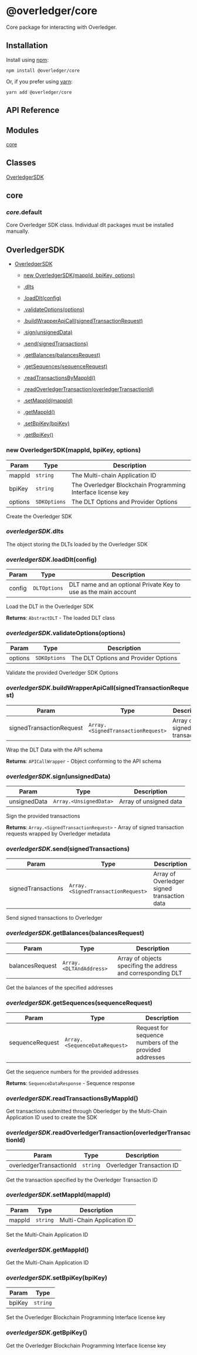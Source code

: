 # @overledger/core

Core package for interacting with Overledger.

## Installation

Install using [npm](https://www.npmjs.org/):
```
npm install @overledger/core
```

Or, if you prefer using [yarn](https://yarnpkg.com/):

```
yarn add @overledger/core
```

## API Reference

## Modules

<dl>
<dt><a href="#module_core">core</a></dt>
<dd></dd>
</dl>

## Classes

<dl>
<dt><a href="#OverledgerSDK">OverledgerSDK</a></dt>
<dd></dd>
</dl>

<a name="module_core"></a>

## core
<a name="module_core.default"></a>

### *core*.default
Core Overledger SDK class. Individual dlt packages must be installed manually.

<a name="OverledgerSDK"></a>

## OverledgerSDK

* [OverledgerSDK](#OverledgerSDK)

    * [new OverledgerSDK(mappId, bpiKey, options)](#new_OverledgerSDK_new)

    * [.dlts](#OverledgerSDK+dlts)

    * [.loadDlt(config)](#OverledgerSDK+loadDlt)

    * [.validateOptions(options)](#OverledgerSDK+validateOptions)

    * [.buildWrapperApiCall(signedTransactionRequest)](#OverledgerSDK+buildWrapperApiCall)

    * [.sign(unsignedData)](#OverledgerSDK+sign)

    * [.send(signedTransactions)](#OverledgerSDK+send)

    * [.getBalances(balancesRequest)](#OverledgerSDK+getBalances)

    * [.getSequences(sequenceRequest)](#OverledgerSDK+getSequences)

    * [.readTransactionsByMappId()](#OverledgerSDK+readTransactionsByMappId)

    * [.readOverledgerTransaction(overledgerTransactionId)](#OverledgerSDK+readOverledgerTransaction)

    * [.setMappId(mappId)](#OverledgerSDK+setMappId)

    * [.getMappId()](#OverledgerSDK+getMappId)

    * [.setBpiKey(bpiKey)](#OverledgerSDK+setBpiKey)

    * [.getBpiKey()](#OverledgerSDK+getBpiKey)


<a name="new_OverledgerSDK_new"></a>

### new OverledgerSDK(mappId, bpiKey, options)

| Param | Type | Description |
| --- | --- | --- |
| mappId | <code>string</code> | The Multi-chain Application ID |
| bpiKey | <code>string</code> | The Overledger Blockchain Programming Interface license key |
| options | <code>SDKOptions</code> | The DLT Options and Provider Options |

Create the Overledger SDK

<a name="OverledgerSDK+dlts"></a>

### *overledgerSDK*.dlts
The object storing the DLTs loaded by the Overledger SDK

<a name="OverledgerSDK+loadDlt"></a>

### *overledgerSDK*.loadDlt(config)

| Param | Type | Description |
| --- | --- | --- |
| config | <code>DLTOptions</code> | DLT name and an optional Private Key to use as the main account |

Load the DLT in the Overledger SDK

**Returns**: <code>AbstractDLT</code> - The loaded DLT class  
<a name="OverledgerSDK+validateOptions"></a>

### *overledgerSDK*.validateOptions(options)

| Param | Type | Description |
| --- | --- | --- |
| options | <code>SDKOptions</code> | The DLT Options and Provider Options |

Validate the provided Overledger SDK Options

<a name="OverledgerSDK+buildWrapperApiCall"></a>

### *overledgerSDK*.buildWrapperApiCall(signedTransactionRequest)

| Param | Type | Description |
| --- | --- | --- |
| signedTransactionRequest | <code>Array.&lt;SignedTransactionRequest&gt;</code> | Array of signed transactions |

Wrap the DLT Data with the API schema

**Returns**: <code>APICallWrapper</code> - Object conforming to the API schema  
<a name="OverledgerSDK+sign"></a>

### *overledgerSDK*.sign(unsignedData)

| Param | Type | Description |
| --- | --- | --- |
| unsignedData | <code>Array.&lt;UnsignedData&gt;</code> | Array of unsigned data |

Sign the provided transactions

**Returns**: <code>Array.&lt;SignedTransactionRequest&gt;</code> - Array of signed transaction requests wrapped by Overledger metadata  
<a name="OverledgerSDK+send"></a>

### *overledgerSDK*.send(signedTransactions)

| Param | Type | Description |
| --- | --- | --- |
| signedTransactions | <code>Array.&lt;SignedTransactionRequest&gt;</code> | Array of Overledger signed transaction data |

Send signed transactions to Overledger

<a name="OverledgerSDK+getBalances"></a>

### *overledgerSDK*.getBalances(balancesRequest)

| Param | Type | Description |
| --- | --- | --- |
| balancesRequest | <code>Array.&lt;DLTAndAddress&gt;</code> | Array of objects specifing the address and corresponding DLT |

Get the balances of the specified addresses

<a name="OverledgerSDK+getSequences"></a>

### *overledgerSDK*.getSequences(sequenceRequest)

| Param | Type | Description |
| --- | --- | --- |
| sequenceRequest | <code>Array.&lt;SequenceDataRequest&gt;</code> | Request for sequence numbers of the provided addresses |

Get the sequence numbers for the provided addresses

**Returns**: <code>SequenceDataResponse</code> - Sequence response  
<a name="OverledgerSDK+readTransactionsByMappId"></a>

### *overledgerSDK*.readTransactionsByMappId()
Get transactions submitted through Oberledger by the Multi-Chain Application ID used to create the SDK

<a name="OverledgerSDK+readOverledgerTransaction"></a>

### *overledgerSDK*.readOverledgerTransaction(overledgerTransactionId)

| Param | Type | Description |
| --- | --- | --- |
| overledgerTransactionId | <code>string</code> | Overledger Transaction ID |

Get the transaction specified by the Overledger Transaction ID

<a name="OverledgerSDK+setMappId"></a>

### *overledgerSDK*.setMappId(mappId)

| Param | Type | Description |
| --- | --- | --- |
| mappId | <code>string</code> | Multi-Chain Application ID |

Set the Multi-Chain Application ID

<a name="OverledgerSDK+getMappId"></a>

### *overledgerSDK*.getMappId()
Get the Multi-Chain Application ID

<a name="OverledgerSDK+setBpiKey"></a>

### *overledgerSDK*.setBpiKey(bpiKey)

| Param | Type |
| --- | --- |
| bpiKey | <code>string</code> | 

Set the Overledger Blockchain Programming Interface license key

<a name="OverledgerSDK+getBpiKey"></a>

### *overledgerSDK*.getBpiKey()
Get the Overledger Blockchain Programming Interface license key

